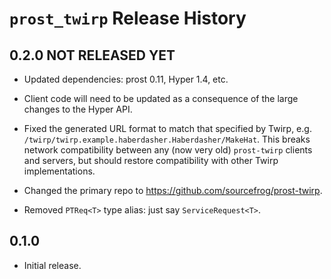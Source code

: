 # `prost_twirp` Release History

## 0.2.0 NOT RELEASED YET

* Updated dependencies: prost 0.11, Hyper 1.4, etc.

* Client code will need to be updated as a consequence of the 
  large changes to the Hyper API.
  
* Fixed the generated URL format to match that specified by Twirp,
  e.g. `/twirp/twirp.example.haberdasher.Haberdasher/MakeHat`.
  This breaks network compatibility between any (now very old)
  `prost-twirp` clients and servers, but should restore compatibility
  with other Twirp implementations.
  
* Changed the primary repo to
  <https://github.com/sourcefrog/prost-twirp>.
  
* Removed `PTReq<T>` type alias: just say `ServiceRequest<T>`.
  
## 0.1.0

* Initial release.
